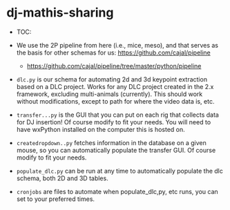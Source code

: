 # dj-mathis-sharing

- TOC:

- We use the 2P pipeline from here (i.e., mice, meso), and that serves as the basis for other schemas for us: https://github.com/cajal/pipeline

    - https://github.com/cajal/pipeline/tree/master/python/pipeline


- `dlc.py` is our schema for automating 2d and 3d keypoint extraction based on a DLC project. Works for any DLC project created in the 2.x framework, excluding multi-animals (currently). This should work without modifications, except to path for where the video data is, etc.

- `transfer...py` is the GUI that you can put on each rig that collects data for DJ insertion! Of course modify to fit your needs. You will need to have wxPython installed on the computer this is hosted on.

- `createdropdown..py` fetches information in the database on a given mouse, so you can automatically populate the transfer GUI. Of course modify to fit your needs.

- `populate_dlc.py` can be run at any time to automatically populate the dlc schema, both 2D and 3D tables.

- `cronjobs` are files to automate when populate_dlc,py, etc runs, you can set to your preferred times.


